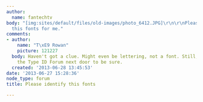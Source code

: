 ```yaml
---
author:
  name: fantechtv
body: "[img:sites/default/files/old-images/photo_6412.JPG]\r\n\r\nPlease identify
  this fonts for me."
comments:
- author:
    name: "T\xE9 Rowan"
    picture: 121227
  body: Haven't got a clue. Might even be lettering, not a font. Still, check with
    the Type ID Forum next door to be sure.
  created: '2013-06-28 13:45:53'
date: '2013-06-27 15:28:36'
node_type: forum
title: Please identify this fonts

---
```

